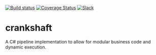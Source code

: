 [![Build status](https://ci.appveyor.com/api/projects/status/5lu06f7acpmpcj0d/branch/master?svg=true)](https://ci.appveyor.com/project/engenb/crankshaft/branch/master)
[![Coverage Status](https://coveralls.io/repos/github/en-gen/crankshaft/badge.svg?branch=master)](https://coveralls.io/github/en-gen/crankshaft?branch=master)
[![Slack](https://img.shields.io/badge/Slack-Channel-blue.svg)](https://en-gen.slack.com/messages/crankshaft/)

# crankshaft
A C# pipeline implementation to allow for modular business code and dynamic execution.

